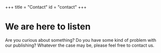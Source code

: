 +++
title = "Contact"
id = "contact"
+++

# We are here to listen

Are you curious about something? Do you have some kind of problem with our publishing? Whatever the case may be, please feel free to contact us.


